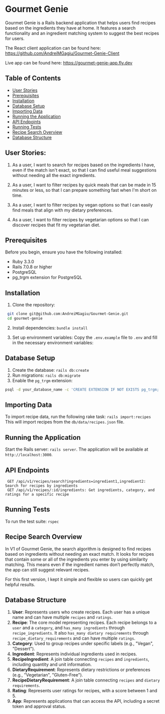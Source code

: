 # Gourmet Genie

Gourmet Genie is a Rails backend application that helps users find recipes based on the ingredients they have at home. It features a search functionality and an ingredient matching system to suggest the best recipes for users.

The React client application can be found here: https://github.com/AndreiMGagiu/Gourmet-Genie-Client

Live app can be found here: https://gourmet-genie-app.fly.dev

## Table of Contents

- [User Stories](#user-stories)
- [Prerequisites](#prerequisites)
- [Installation](#installation)
- [Database Setup](#database-setup)
- [Importing Data](#importing-data)
- [Running the Application](#running-the-application)
- [API Endpoints](#api-endpoints)
- [Running Tests](#running-tests)
- [Recipe Search Overview](#recipe-search-overview)
- [Database Structure](#database-structure)

## User Stories:
1. As a user, I want to search for recipes based on the ingredients I have, even if the match isn't exact, so that I can find useful meal suggestions without needing all the exact ingredients.

2. As a user, I want to filter recipes by quick meals that can be made in 15 minutes or less, so that I can prepare something fast when I'm short on time.

3. As a user, I want to filter recipes by vegan options so that I can easily find meals that align with my dietary preferences.

4. As a user, I want to filter recipes by vegetarian options so that I can discover recipes that fit my vegetarian diet.

## Prerequisites

Before you begin, ensure you have the following installed:

- Ruby 3.3.0
- Rails 7.0.8 or higher
- PostgreSQL
- pg_trgm extension for PostgreSQL

## Installation

1. Clone the repository:
```bash 
 git clone git@github.com:AndreiMGagiu/Gourmet-Genie.git
 cd gourmet-genie
```

2. Install dependencies: `bundle install`

3. Set up environment variables:
Copy the `.env.example` file to `.env` and fill in the necessary environment variables:

## Database Setup
1. Create the database: `rails db:create`
2. Run migrations: `rails db:migrate`
3. Enable the `pg_trgm` extension:
```bash  
psql -d your_database_name -c 'CREATE EXTENSION IF NOT EXISTS pg_trgm;'
```

## Importing Data
To import recipe data, run the following rake task: `rails import:recipes`
This will import recipes from the `db/data/recipes.json` file.

## Running the Application
Start the Rails server: 
    `rails server`. The application will be available at `http://localhost:3000`.

## API Endpoints
```base
 GET /api/v1/recipes/search?ingredients=ingredient1,ingredient2: Search for recipes by ingredients
 GET /api/v1/recipes/:id/ingredients: Get ingredients, category, and ratings for a specific recipe
```

## Running Tests
To run the test suite: `rspec`

## Recipe Search Overview
In V1 of Gourmet Genie, the search algorithm is designed to find recipes based on ingredients without needing an exact match. It looks for recipes that contain some or all of the ingredients you enter by using similarity matching. This means even if the ingredient names don’t perfectly match, the app can still suggest relevant recipes.

For this first version, I kept it simple and flexible so users can quickly get helpful results.

## Database Structure
1. **User**: Represents users who create recipes. Each user has a unique name and can have multiple `recipes` and `ratings`.
2. **Recipe**: The core model representing recipes. Each recipe belongs to a `user` and a `category`, and `has_many ingredients` through `recipe_ingredients`. It also `has_many dietary requirements` through `recipe_dietary_requirements` and can have multiple `ratings`.
3. **Category**: Used to group recipes under specific labels (e.g., "Vegan", "Dessert").
4. **Ingredient**: Represents individual ingredients used in recipes.
5. **RecipeIngredient**: A join table connecting `recipes` and `ingredients`, including quantity and unit information.
6. **DietaryRequirement**: Represents dietary restrictions or preferences (e.g., "Vegetarian", "Gluten-Free").
7. **RecipeDietaryRequirement**: A join table connecting `recipes` and `dietary requirements`.
8. **Rating**: Represents user ratings for recipes, with a score between 1 and 5.
9. **App**: Represents applications that can access the API, including a secret token and approval status.
